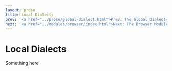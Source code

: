 ```yaml
---
layout: prose
title: Local Dialects
prev: '<a href="../prose/global-dialect.html">Prev: The Global Dialect</a>'
next: '<a href="../modules/browser/index.html">Next: The Browser Module</a>'
---
```


# Local Dialects

Something here